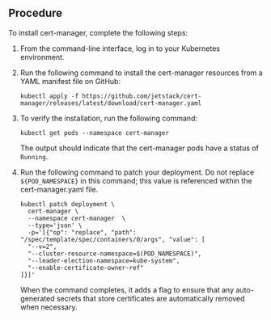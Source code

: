 
## Procedure

To install cert-manager, complete the following steps:

1.  From the command-line interface, log in to your  Kubernetes  environment.
2.  Run the following command to install the cert-manager resources from a YAML manifest file on GitHub:
    
    ```plaintext
    kubectl apply -f https://github.com/jetstack/cert-manager/releases/latest/download/cert-manager.yaml
    ```
    
3.  To verify the installation, run the following command:
    
    ```plaintext
    kubectl get pods --namespace cert-manager
    ```
    
    The output should indicate that the cert-manager pods have a status of  `Running`.
    
4.  Run the following command to patch your deployment. Do not replace  `${POD_NAMESPACE}`  in this command; this value is referenced within the  cert-manager.yaml  file.
    
    ```plaintext
    kubectl patch deployment \
      cert-manager \
      --namespace cert-manager  \
      --type='json' \
      -p='[{"op": "replace", "path": "/spec/template/spec/containers/0/args", "value": [
      "--v=2",
      "--cluster-resource-namespace=$(POD_NAMESPACE)",
      "--leader-election-namespace=kube-system",
      "--enable-certificate-owner-ref"
    ]}]'
    ```
    
    When the command completes, it adds a flag to ensure that any auto-generated secrets that store certificates are automatically removed when necessary.
